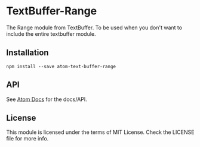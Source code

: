 # TextBuffer-Range
The Range module from TextBuffer. To be used when you don't want to include the entire textbuffer module.

## Installation

```
npm install --save atom-text-buffer-range
```

## API

See [Atom Docs](https://atom.io/docs/api/v1.4.0/Range) for the docs/API.

## License
This module is licensed under the terms of MIT License. Check the LICENSE file for more info.
